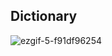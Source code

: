 ## Dictionary

![ezgif-5-f91df96254](https://user-images.githubusercontent.com/87839931/157254241-d1567583-a3ac-44b6-9260-6c1785be7472.gif)
